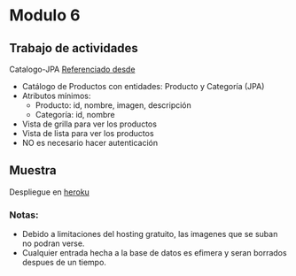 # Modulo 6
## Trabajo de actividades
Catalogo-JPA [Referenciado desde](https://github.com/stgoneira/desarrollo-aplicaciones-spring/blob/main/pizarra-spring.md)

- Catálogo de Productos con entidades: Producto y Categoría (JPA) 
- Atributos mínimos:
	* Producto: id, nombre, imagen, descripción 
	* Categoría: id, nombre 
- Vista de grilla para ver los productos 
- Vista de lista para ver los productos 
- NO es necesario hacer autenticación 

## Muestra
Despliegue en [heroku](https://av-catalogo-jpa.herokuapp.com)
### Notas:
* Debido a limitaciones del hosting gratuito, las imagenes que se suban no podran verse.
* Cualquier entrada hecha a la base de datos es efimera y seran borrados despues de un tiempo.